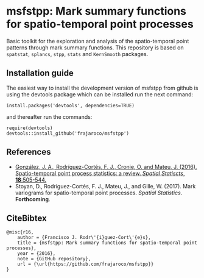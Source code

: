 # msfstpp: Mark summary functions for spatio-temporal point processes

Basic toolkit for the exploration and analysis of the spatio-temporal point patterns through mark summary functions. This repository is based on `spatstat`, `splancs`, `stpp`, `stats` and `KernSmooth` packages.

## Installation guide

The easiest way to install the development version of msfstpp from github is using the devtools package which can be installed run the next command:
```
install.packages('devtools', dependencies=TRUE)
```
and thereafter run the commands:
```
require(devtools)
devtools::install_github('frajaroco/msfstpp')
```

## References
- [González, J. A., Rodríguez-Cortés, F. J., Cronie, O. and Mateu, J. (2016). Spatio-temporal point process statistics: a review. *Spatial Statiscts*, **18**:505-544.](http://www.sciencedirect.com/science/article/pii/S2211675316301130)
- Stoyan, D., Rodríguez-Cortés, F. J., Mateu, J., and Gille, W. (2017). Mark variograms for spatio-temporal point processes. *Spatial Statistics*. **Forthcoming**.

## CiteBibtex
```
@misc{r16,
	author = {Francisco J. Rodr\'{i}guez-Cort\'{e}s},
	title = {msfstpp: Mark summary functions for spatio-temporal point processes},
	year = {2016},
	note = {GitHub repository},
	url = {\url{https://github.com/frajaroco/msfstpp}}
}

```
